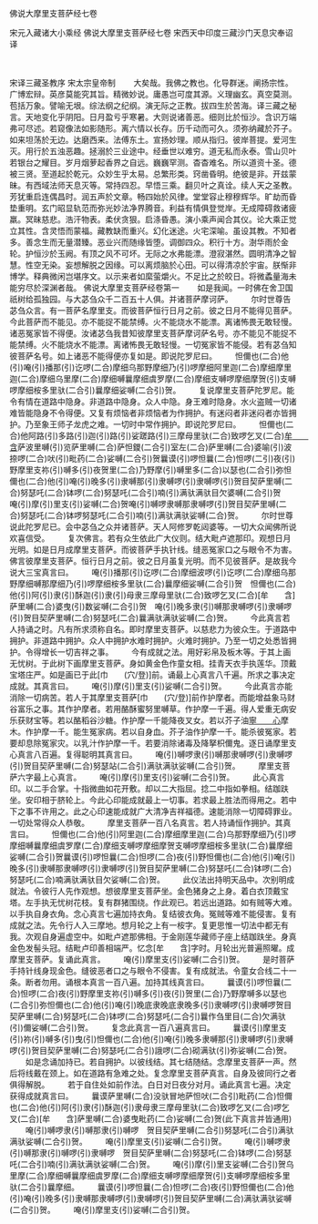 <!-- { "loadSidebar": true } -->
佛说大摩里支菩萨经七卷


宋元入藏诸大小乘经
佛说大摩里支菩萨经七卷
宋西天中印度三藏沙门天息灾奉诏译


　　

宋译三藏圣教序
宋太宗皇帝制
　　大矣哉。我佛之教也。化导群迷。阐扬宗性。广博宏辩。英彦莫能究其旨。精微妙说。庸愚岂可度其源。义理幽玄。真空莫测。苞括万象。譬喻无垠。综法纲之纪纲。演无际之正教。拔四生於苦海。译三藏之秘言。天地变化乎阴阳。日月盈亏乎寒暑。大则说诸善恶。细则比於恒沙。含识万端弗可尽述。若窥像法如影随形。离六情以长存。历千动而可久。须弥纳藏於芥子。如来坦荡於无边。达磨西来。法傅东土。宣扬妙理。顺从指归。彼岸菩提。爱河生灭。用行於五浊恶趣。拯溺於三业途中。经垂世以难穷。道无私而永泰。雪山贝叶若银台之耀目。岁月烟萝起香界之自远。巍巍罕测。杳杳难名。所以道资十圣。德被三贤。至道起於乾元。众妙生乎太易。总繁形类。窍凿昏明。绝彼是非。开兹蒙昧。有西域法师天息灭等。常持四忍。早悟三乘。翻贝叶之真诠。续人天之圣教。芳犹重启连偶昌时。润五声於文章。畅四始於风律。堂堂容止穆穆辉华。旷劫而昏垫重明。玄门昭显轨范而弥光妙法净界腾音。利益有情俱登觉岸。无成障碍救诸疲羸。冥昧慈悲。浩汗物表。柔伏贪狠。启涤昏愚。演小乘声闻合其仪。论大乘正觉立其性。含灵悟而蒙福。藏教缺而重兴。幻化迷途。火宅深喻。虽设其教。不知者多。善念生而无量潜臻。恶业兴而随缘皆堕。调御四众。积行十方。澍华雨於金轮。护恒沙於玉阙。有顶之风不可坏。无际之水弗能漂。澄寂湛然。圆明清净之智慧。性空无染。妄想解脱之因缘。可以离烦脑於心田。可以得清凉於宇宙。朕惭非博学。释典微闲岂堪序文。以示来者如縻萤爝火。不足比之於皎日。将微蟊量海未能穷尽於深渊者哉。
佛说大摩里支菩萨经卷第一
　　如是我闻。一时佛在舍卫国祇树给孤独园。与大苾刍众千二百五十人俱。并诸菩萨摩诃萨。
　　尔时世尊告苾刍众言。有一菩萨名摩里支。而彼菩萨恒行日月之前。彼之日月不能得见菩萨。今此菩萨而不能见。亦不能捉不能禁缚。火不能烧水不能漂。离诸怖畏无敢轻慢。诸恶冤家皆不得便。汝诸苾刍我昔知彼摩里支菩萨摩诃萨名号。亦不能见不能捉不能禁缚。火不能烧水不能漂。离诸怖畏无敢轻慢。一切冤家皆不能侵。若有苾刍知彼菩萨名号。如上诸恶不能得便亦复如是。即说陀罗尼曰。
　　怛儞也(二合)他(引)唵(引)播那(引)讫啰(二合)摩细乌那野摩细乃(引)啰摩细阿里迦(二合)摩细摩里迦(二合)摩细乌里摩(二合)摩细嚩曩摩细虞罗摩(二合)摩细支嚩啰摩细摩贺(引)支嚩啰摩细桉多里驮(二合引)曩摩细娑嚩(二合引)贺。
　　复说摩里支菩萨陀罗尼。能令有情在道路中隐身。非道路中隐身。众人中隐。身王难时隐身。水火盗贼一切诸难皆能隐身不令得便。又复有烦恼者非烦恼者为作拥护。有迷闷者非迷闷者亦皆拥护。乃至象王师子龙虎之难。一切时中常作拥护。即说陀罗尼曰。
　　怛儞也(二合)他阿路(引)多路(引)迦(引)路(引)娑蹉路(引)三摩母里驮(二合)致啰乞叉(二合)[牟　　含](引)萨波里嚩(引)览萨里嚩(二合)萨怛鑁(二合引)室左(二合)萨里嚩(二合)婆喻(引)波捺啰(二合)吠(引)毗药(二合)娑嚩(二合引)贺曩谟(引)啰怛曩(二合)怛啰(二引)夜(引)野摩里支祢(引)嚩多(引)夜贺里(二合)乃野摩(引)嚩里多(二合)以瑟也(二合引)弥怛儞也(二合)他(引)唵(引)晚多(引)隶嚩那(引)隶嚩啰(引)隶嚩啰(引)贺目契萨里嚩(二合)努瑟吒(二合)钵啰(二合)努瑟吒(二合引)喃(引)满驮满驮目欠婆嚩(二合引)贺　唵(引)摩(引)里支(引)娑嚩(二合)贺唵(引)嚩啰隶嚩那隶嚩啰(引)贺目契萨里嚩(二合)努瑟吒(二合)钵啰努瑟吒(二合引)喃(引)满驮满驮娑嚩(二合)贺。
　　尔时世尊说此陀罗尼已。会中苾刍之众并诸菩萨。天人阿修罗乾闼婆等。一切大众闻佛所说欢喜信受。
　　复次佛言。若有众生依此广大仪则。结大毗卢遮那印。观想日月光明。如是日月成摩里支菩萨。而彼菩萨手执针线。缝恶冤家口之与眼令不为害。佛言彼摩里支菩萨。恒行日月之前。彼之日月虽复光明。而不见彼菩萨。是故我今说大三宝真言曰。
　　唵(引)播那(引)讫啰(二合)摩细波啰(引)讫啰(二合)摩细乌那野摩细嚩那摩细乃(引)啰摩细桉多里驮(二合)曩摩细娑嚩(二合引)贺　怛儞也(二合)他(引)阿(引)隶(引)酥迦(引)隶(引)母隶三摩母里驮(二合)致啰乞叉(二合)[牟　　含]萨里嚩(二合)婆曳(引)数娑嚩(二合引)贺　唵(引)晚多隶(引)嚩那隶嚩啰(引)隶嚩啰(引)贺目契萨里嚩(二合)努瑟吒(二合)曩满驮满驮娑嚩(二合)贺。
　　今此真言若人持诵之时。凡有所求须称自名。即时摩里支菩萨。以慈悲力为彼众生。于道路中拥护。非道路中拥护。众人中拥护水难时拥护。火难时拥护。乃至一切之处悉皆拥护。令得增长一切吉祥之事。
　　今有成就之法。用好彩帛及板木等。于其上画无忧树。于此树下画摩里支菩萨。身如黄金色作童女相。挂青天衣手执莲华。顶戴宝塔庄严。如是画已于此[巾　　(穴/登)]前。诵最上心真言八千遍。所求之事决定成就。其真言曰。
　　唵(引)摩(引)里支(引)娑嚩(二合引)贺。
　　今此真言亦能消除一切病苦。若人于其摩里支菩萨[巾　　(穴/登)]前作护摩者。而能增益象马财谷富乐之事。其作护摩者。若用酪酥蜜努里嚩草。作护摩一千遍。得人爱重无病安乐获财宝等。若以酪稻谷沙糖。作护摩一千能降夜叉女。若以芥子油[寧　　心](切身)摩木。作护摩一千。能生冤家病。若以自身血。芥子油作护摩一千。能杀彼冤家。若要却息除冤家灾。以乳汁作护摩一千。若要消除诸毒及降拏枳儞鬼。逐日诵摩里支心真言八百遍。复得聪明其真言曰。
　　唵(引)嚩啰隶(引)嚩那隶嚩啰(引)隶嚩啰(引)贺目契萨里嚩(二合)努瑟站(二合引)满驮满驮娑嚩(二合引)贺。
　　摩里支菩萨六字最上心真言。
　　唵(引)摩(引)里支(引)娑嚩(二合引)贺。
　　此心真言印。以二手合掌。十指微曲如花开敷。却以二大指屈。捻二中指如拳相。结跏趺坐。安印相于脐轮上。今此心印能成就最上一切事。若求最上胜法而得用之。若中下之事不许用之。此之心印速能成就广大清净吉祥福德。速能消除一切障碍罪业。一切处常得众人恭敬。
　　摩里支菩萨一百八名真言。若人持诵恒作拥护。其真言曰。
　　怛儞也(二合)他(引)阿里迦(二合)摩细摩里迦(二合)乌那野摩细乃(引)啰摩细嚩曩摩细虞罗摩(二合)摩细支嚩啰摩细摩贺支嚩啰摩细桉多里驮(二合)曩摩细娑嚩(二合引)贺曩谟(引)啰怛曩(二合)怛啰(二合)夜(引)野怛儞也(二合)他(引)唵(引)晚多(引)隶嚩那隶嚩啰(引)隶嚩啰(引)贺目契萨里嚩(二合)努瑟吒(二合)钵啰(二合)努瑟吒(二合)喃满驮满驮目欠娑嚩(二合)贺。
　　此仪法出持明天品中。次别明成就法。令彼行人先作观想。想彼摩里支菩萨坐。金色猪身之上身。着白衣顶戴宝塔。左手执无忧树花枝。复有群猪围绕。作此观已。若远出道路。如有贼等大难。以手执自身衣角。念心真言七遍加持衣角。复结彼衣角。冤贼等难不能侵害。复有成就之法。先令行人入三摩地。想月轮之上有一桉字。复更思惟一切法中都无有我。次观自身遍虚空中。如毗卢遮那佛相。于金刚莲华藏师子座上结跏趺坐。身真金色发髻头冠。结毗卢印善相端严。忆念[牟　　含]字时。月轮出光普遍照曜。成摩里支菩萨。复诵此真言。
　　唵(引)摩里支(引)娑嚩(二合引)贺。
　　是时菩萨手持针线身现金色。缝彼恶者口之与眼令不侵害。复有成就法。令童女合线二十一条。断者勿用。诵根本真言一百八遍。加持其线真言曰。
　　曩谟(引)啰怛曩(二合)怛啰(二合)夜(引)野摩里支祢(引)嚩多(引)夜(引)贺里(二合)乃野摩嚩多以瑟也(二合引)弥怛儞也(二合)他(引)唵(引)晚底隶晚底隶晚多(引)隶嚩啰(引)隶嚩啰贺目契萨里嚩(二合)努瑟吒(二合)钵啰(二合)努瑟吒(二合引)曩作刍里目(二合)欠满驮(引)儞娑嚩(二合引)贺。
　　复念此真言一百八遍真言曰。
　　曩谟(引)摩里支(引)祢(引)嚩多(引)曳(引)怛儞也(二合)他(引)唵(引)晚多隶嚩那(引)隶嚩啰(引)隶嚩啰(引)贺目契萨里嚩(二合)努瑟吒(二合引)誐啰(二合)砌满驮(引)弥娑嚩(二合)贺。
　　如是念诵加持已。若自拥护。以彼线结。其七结随结。念摩里支菩萨一声。然后将线戴在颈上。如在道路有急难之处。复念摩里支菩萨真言。自身及彼同行之者俱得解脱。
　　若于自住处如前作法。白日对日夜分对月。诵此真言七遍。决定获得成就真言曰。
　　曩谟萨里嚩(二合)没驮冒地萨怛吠(二合引)毗药(二合)怛儞也(二合)他(引)阿(引)隶(引)酥迦(引)隶母隶三摩母里驮(二合)致啰乞叉(二合)啰乞叉(二合)[牟　　含]萨里嚩(二合)婆曳毗药(二合)娑嚩(二合)贺(此下真言并皆通用)
　　唵(引)嚩啰隶(引)嚩那隶(引)嚩啰　贺目契萨里嚩(二合引)努瑟吒(二合引)满驮满驮娑嚩(二合引)贺。
　　唵(引)摩里支(引)娑嚩(二合引)贺。
　　唵(引)嚩啰隶(引)嚩那隶(引)嚩啰(引)隶嚩啰　贺目契萨里嚩(二合)努瑟吒(二合)钵啰(二合)努瑟吒(二合引)喃(引)满驮满驮娑嚩(二合)贺。
　　唵(引)摩(引)里支娑嚩(二合引)贺乌里摩(二合)摩细嚩曩摩细虞罗摩(二合)摩细支嚩啰摩细摩贺(引)支嚩啰摩细桉多里驮(二合引)曩摩细。
　　曩谟(引)啰怛曩(二合)怛啰(二合)夜(引)野怛儞也(二合)他(引)唵(引)晚多(引)隶嚩那隶嚩啰(引)隶嚩啰(引)贺目契萨里嚩(二合)满驮满驮娑嚩(二合引)贺。
　　唵(引)摩里支(引)娑嚩(二合引)贺。
